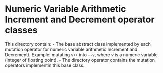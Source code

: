 # Numeric Variable Arithmetic Increment and Decrement operator classes

This directory contain:
    - The base abstract class implemented by each mutation operator for numeric variable arithmetic Increment and Decrementt. Example: mutating `v++` into `--v`, where _v_ is a numeric variable (integer of floating point). 
    - The directory operator contains the mutation operators implementin this base class.
